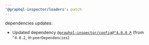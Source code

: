 ```yaml
---
'@graphql-inspector/loaders': patch
---
```

dependencies updates:
  - Updated dependency [`@graphql-inspector/config@^4.0.0`
    ↗︎](https://www.npmjs.com/package/@graphql-inspector/config/v/4.0.0) (from `^4.0.2`, in
    `peerDependencies`)
